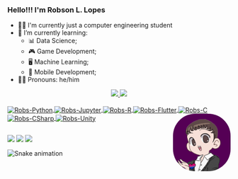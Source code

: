 ### Hello!!! I'm Robson L. Lopes 

- 👨‍💻 I'm currently just a computer engineering student
- 📖 I’m currently learning: 
  + 📊 Data Science; 
  + 🎮 Game Development;
  + 🖥️ Machine Learning; 
  + 📱 Mobile Development; 
- 🏳️‍🌈 Pronouns: he/him
  
<div align="center">
  <a href="https://github.com/Robsonmxms">
  <img height="180em" src="https://github-readme-stats.vercel.app/api?username=Robsonmxms&show_icons=true&theme=midnight-purple&include_all_commits=true&count_private=true"/>
  <img height="180em" src="https://github-readme-stats.vercel.app/api/top-langs/?username=Robsonmxms&layout=compact&langs_count=8&theme=midnight-purple"/>
</div>
 <div style="display: inline_block"><br>
  <img align="center" alt="Robs-Python" height="30" width="40" src="https://cdn.jsdelivr.net/gh/devicons/devicon/icons/python/python-original.svg">
  <img align="center" alt="Robs-Jupyter" height="30" width="40" src="https://cdn.jsdelivr.net/gh/devicons/devicon/icons/jupyter/jupyter-original-wordmark.svg">
  <img align="center" alt="Robs-R" height="30" width="40" src="https://cdn.jsdelivr.net/gh/devicons/devicon/icons/r/r-original.svg">
  <img align="center" alt="Robs-Flutter" height="30" width="40" src="https://cdn.jsdelivr.net/gh/devicons/devicon/icons/flutter/flutter-original.svg">
  <img align="center" alt="Robs-C" height="30" width="40" src="https://cdn.jsdelivr.net/gh/devicons/devicon/icons/c/c-original.svg">
  <img align="center" alt="Robs-CSharp" height="30" width="40" src="https://cdn.jsdelivr.net/gh/devicons/devicon/icons/csharp/csharp-original.svg">
  <img align="center" alt="Robs-Unity" height="30" width="40" src="https://cdn.jsdelivr.net/gh/devicons/devicon/icons/unity/unity-original.svg">
  <img align="right" alt="Robs-gif" height="130" style="border-radius:50px;" src="https://github.com/Robsonmxms/Robsonmxms/blob/master/profile.gif">
</div>
  
 ##
 
<div> 
   <a href="https://medium.com/@robson.mxms" target="_blank"><img src="https://img.shields.io/badge/Medium-12100E?style=for-the-badge&logo=medium&logoColor=white" target="_blank"></a>
  <a href = "mailto:contactrobsonlopes@gmail.com"><img src="https://img.shields.io/badge/Gmail-D14836?style=for-the-badge&logo=gmail&logoColor=white" target="_blank"></a>
  <a href="https://www.linkedin.com/in/robson-lima-lopes-60616118b/" target="_blank"><img src="https://img.shields.io/badge/-LinkedIn-%230077B5?style=for-the-badge&logo=linkedin&logoColor=white" target="_blank"></a> 
 
  ![Snake animation](https://github.com/Robsonmxms/Robsonmxms/blob/output/github-contribution-grid-snake.svg)
 
</div>
